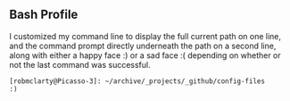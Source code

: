 ## Bash Profile

I customized my command line to display the full current path on
one line, and the command prompt directly underneath the path on
a second line, along with either a happy face :) or a sad face :(
depending on whether or not the last command was successful.

    [robmclarty@Picasso-3]: ~/archive/_projects/_github/config-files
    :)
    